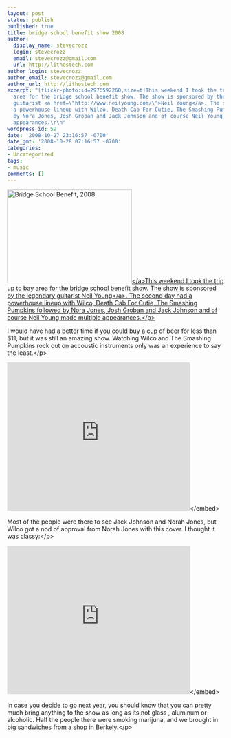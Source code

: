```yaml
---
layout: post
status: publish
published: true
title: bridge school benefit show 2008
author:
  display_name: stevecrozz
  login: stevecrozz
  email: stevecrozz@gmail.com
  url: http://lithostech.com
author_login: stevecrozz
author_email: stevecrozz@gmail.com
author_url: http://lithostech.com
excerpt: "[flickr-photo:id=2976592260,size=t]This weekend I took the trip up to bay
  area for the bridge school benefit show. The show is sponsored by the legendary
  guitarist <a href=\"http://www.neilyoung.com/\">Neil Young</a>. The second day had
  a powerhouse lineup with Wilco, Death Cab For Cutie, The Smashing Pumpkins followed
  by Nora Jones, Josh Groban and Jack Johnson and of course Neil Young made multiple
  appearances.\r\n"
wordpress_id: 59
date: '2008-10-27 23:16:57 -0700'
date_gmt: '2008-10-28 07:16:57 -0700'
categories:
- Uncategorized
tags:
- music
comments: []
---
```

<p><a href="http:&#47;&#47;www.flickr.com&#47;photos&#47;bryce_edwards&#47;2976592260"><img src="http:&#47;&#47;lithostech.com&#47;wp-content&#47;uploads&#47;2008&#47;10&#47;4136613234_dc76ee0d99_o-290x217.jpg" alt="Bridge School Benefit, 2008" width="290" height="217" class="alignleft size-medium wp-image-524" &#47;><&#47;a>This weekend I took the trip up to bay area for the bridge school benefit show. The show is sponsored by the legendary guitarist <a href="http:&#47;&#47;www.neilyoung.com&#47;">Neil Young<&#47;a>. The second day had a powerhouse lineup with Wilco, Death Cab For Cutie, The Smashing Pumpkins followed by Nora Jones, Josh Groban and Jack Johnson and of course Neil Young made multiple appearances.<&#47;p><br />
<a id="more"></a><a id="more-59"></a></p>
<p>I would have had a better time if you could buy a cup of beer for less than $11, but it was still an amazing show. Watching Wilco and The Smashing Pumpkins rock out on accoustic instruments only was an experience to say the least.<&#47;p></p>
<p><embed src="http:&#47;&#47;www.youtube.com&#47;v&#47;RpO9qX4xoD4&hl=en&fs=1" type="application&#47;x-shockwave-flash" allowfullscreen="true" width="425" height="344"><&#47;embed></p>
<p>Most of the people were there to see Jack Johnson and Norah Jones, but Wilco got a nod of approval from Norah Jones with this cover. I thought it was classy:<&#47;p></p>
<p><embed src="http:&#47;&#47;www.youtube.com&#47;v&#47;6SbiZHOK_jM&hl=en&fs=1" type="application&#47;x-shockwave-flash" allowfullscreen="true" width="425" height="344"><&#47;embed></p>
<p>In case you decide to go next year, you should know that you can pretty much bring anything to the show as long as its not glass , aluminum or alcoholic. Half the people there were smoking marijuna, and we brought in big sandwiches from a shop in Berkely.<&#47;p></p>
